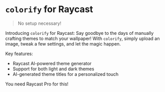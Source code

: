 # `colorify` for Raycast

> No setup necessary!

Introducing `colorify` for Raycast: Say goodbye to the days of manually crafting themes to match your wallpaper! With `colorify`, simply upload an image, tweak a few settings, and let the magic happen.

Key features:

- Raycast AI-powered theme generator
- Support for both light and dark themes
- AI-generated theme titles for a personalized touch

You need Raycast Pro for this!
